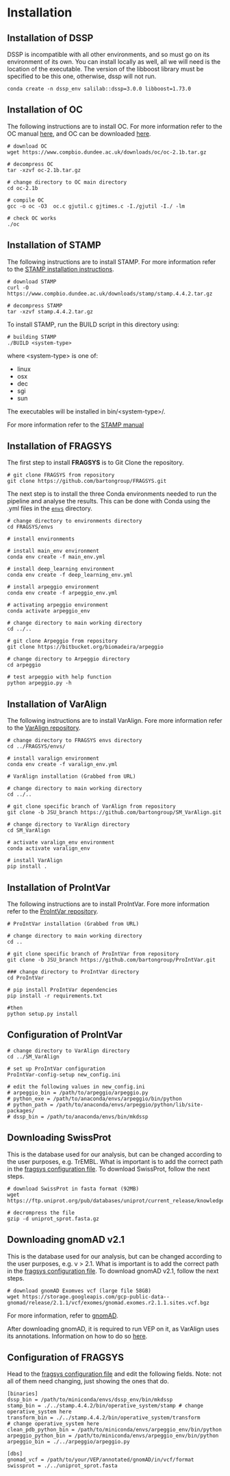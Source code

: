 # Installation

## Installation of DSSP

DSSP is incompatible with all other environments, and so must go on its environment of its own. You can install locally as well, all we will need is the location of the executable. The version of the libboost library must be specified to be this one, otherwise, dssp will not run.

```
conda create -n dssp_env salilab::dssp=3.0.0 libboost=1.73.0
```

## Installation of OC

The following instructions are to install OC. For more information refer to the OC manual [here](https://www.compbio.dundee.ac.uk/manuals/oc/oc_manual.txt), and OC can be downloaded [here](https://www.compbio.dundee.ac.uk/downloads/oc/).

```
# download OC
wget https://www.compbio.dundee.ac.uk/downloads/oc/oc-2.1b.tar.gz

# decompress OC
tar -xzvf oc-2.1b.tar.gz 

# change directory to OC main directory
cd oc-2.1b

# compile OC
gcc -o oc -O3  oc.c gjutil.c gjtimes.c -I./gjutil -I./ -lm

# check OC works
./oc
```

## Installation of STAMP
The following instructions are to install STAMP. For more information refer to the [STAMP installation instructions](https://www.compbio.dundee.ac.uk/downloads/stamp/INSTALL).

```
# download STAMP
curl -O https://www.compbio.dundee.ac.uk/downloads/stamp/stamp.4.4.2.tar.gz

# decompress STAMP
tar -xzvf stamp.4.4.2.tar.gz
```
To install STAMP, run the BUILD script in this directory using:
```
# building STAMP
./BUILD <system-type>
```
where \<system-type\> is one of:

- linux
- osx 
- dec
- sgi
- sun

The executables will be installed in bin/\<system-type\>/.

For more information refer to the [STAMP manual](https://www.compbio.dundee.ac.uk/manuals/stamp.4.4/stamp.html)

## Installation of FRAGSYS

The first step to install **FRAGSYS** is to Git Clone the repository.

```
# git clone FRAGSYS from repository
git clone https://github.com/bartongroup/FRAGSYS.git
```

The next step is to install the three Conda environments needed to run the pipeline and analyse the results. This can be done with Conda using the .yml files in the [`envs`](envs/) directory.

```
# change directory to environments directory
cd FRAGSYS/envs

# install environments

# install main_env environment
conda env create -f main_env.yml 

# install deep_learning environment
conda env create -f deep_learning_env.yml

# install arpeggio environment
conda env create -f arpeggio_env.yml

# activating arpeggio environment
conda activate arpeggio_env

# change directory to main working directory
cd ../..

# git clone Arpeggio from repository
git clone https://bitbucket.org/biomadeira/arpeggio

# change directory to Arpeggio directory
cd arpeggio

# test arpeggio with help function
python arpeggio.py -h
```

## Installation of VarAlign

The following instructions are to install VarAlign. Fore more information refer to the [VarAlign repository](https://github.com/bartongroup/SM_VarAlign/tree/JSU_branch).

```
# change directory to FRAGSYS envs directory
cd ../FRAGSYS/envs/

# install varalign environment
conda env create -f varalign_env.yml

# VarAlign installation (Grabbed from URL)

# change directory to main working directory
cd ../..

# git clone specific branch of VarAlign from repository
git clone -b JSU_branch https://github.com/bartongroup/SM_VarAlign.git

# change directory to VarAlign directory
cd SM_VarAlign

# activate varalign_env environment
conda activate varalign_env

# install VarAlign
pip install .
```

## Installation of ProIntVar

The following instructions are to install ProIntVar. Fore more information refer to the [ProIntVar repository](https://github.com/bartongroup/ProIntVar/tree/JSU_branch).

```
# ProIntVar installation (Grabbed from URL)

# change directory to main working directory
cd ..

# git clone specific branch of ProIntVar from repository
git clone -b JSU_branch https://github.com/bartongroup/ProIntVar.git

### change directory to ProIntVar directory
cd ProIntVar

# pip install ProIntVar dependencies
pip install -r requirements.txt

#then
python setup.py install
```

## Configuration of ProIntVar

```
# change directory to VarAlign directory
cd ../SM_VarAlign

# set up ProIntVar configuration
ProIntVar-config-setup new_config.ini

# edit the following values in new_config.ini
# arpeggio_bin = /path/to/arpeggio/arpeggio.py
# python_exe = /path/to/anaconda/envs/arpeggio/bin/python
# python_path = /path/to/anaconda/envs/arpeggio/python/lib/site-packages/
# dssp_bin = /path/to/anaconda/envs/bin/mkdssp
```

## Downloading SwissProt

This is the database used for our analysis, but can be changed according to the user purposes, e.g. TrEMBL. What is important is to add the correct path in the [fragsys configuration file](fragsys_config.txt). To download SwissProt, follow the next steps.
```
# download SwissProt in fasta format (92MB)
wget https://ftp.uniprot.org/pub/databases/uniprot/current_release/knowledgebase/complete/uniprot_sprot.fasta.gz

# decrompress the file
gzip -d uniprot_sprot.fasta.gz
```

## Downloading gnomAD v2.1

This is the database used for our analysis, but can be changed according to the user purposes, e.g. v > 2.1. What is important is to add the correct path in the [fragsys configuration file](fragsys_config.txt). To download gnomAD v2.1, follow the next steps.
```
# download gnomAD Exomves vcf (large file 58GB)
wget https://storage.googleapis.com/gcp-public-data--gnomad/release/2.1.1/vcf/exomes/gnomad.exomes.r2.1.1.sites.vcf.bgz
```

For more information, refer to [gnomAD](https://gnomad.broadinstitute.org/).

After downloading gnomAD, it is required to run VEP on it, as VarAlign uses its annotations. Information on how to do so [here](https://www.ensembl.org/info/docs/tools/vep/script/vep_options.html).

## Configuration of FRAGSYS

Head to the [fragsys configuration file](fragsys_config.txt) and edit the following fields. Note: not all of them need changing, just showing the ones that do.
```
[binaries]
dssp_bin = /path/to/miniconda/envs/dssp_env/bin/mkdssp
stamp_bin = ./../stamp.4.4.2/bin/operative_system/stamp # change operative_system here
transform_bin = ./../stamp.4.4.2/bin/operative_system/transform # change operative_system here
clean_pdb_python_bin = /path/to/miniconda/envs/arpeggio_env/bin/python
arpeggio_python_bin = /path/to/miniconda/envs/arpeggio_env/bin/python
arpeggio_bin = ./../arpeggio/arpeggio.py

[dbs]
gnomad_vcf = /path/to/your/VEP/annotated/gnomAD/in/vcf/format
swissprot = ./../uniprot_sprot.fasta
```
